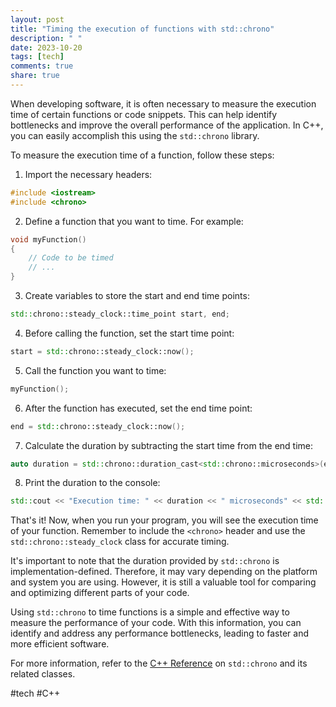 ```yaml
---
layout: post
title: "Timing the execution of functions with std::chrono"
description: " "
date: 2023-10-20
tags: [tech]
comments: true
share: true
---
```


When developing software, it is often necessary to measure the execution time of certain functions or code snippets. This can help identify bottlenecks and improve the overall performance of the application. In C++, you can easily accomplish this using the `std::chrono` library.

To measure the execution time of a function, follow these steps:

1. Import the necessary headers:
```cpp
#include <iostream>
#include <chrono>
```

2. Define a function that you want to time. For example:
```cpp
void myFunction()
{
    // Code to be timed
    // ...
}
```

3. Create variables to store the start and end time points:
```cpp
std::chrono::steady_clock::time_point start, end;
```

4. Before calling the function, set the start time point:
```cpp
start = std::chrono::steady_clock::now();
```

5. Call the function you want to time:
```cpp
myFunction();
```

6. After the function has executed, set the end time point:
```cpp
end = std::chrono::steady_clock::now();
```

7. Calculate the duration by subtracting the start time from the end time:
```cpp
auto duration = std::chrono::duration_cast<std::chrono::microseconds>(end - start).count();
```

8. Print the duration to the console:
```cpp
std::cout << "Execution time: " << duration << " microseconds" << std::endl;
```

That's it! Now, when you run your program, you will see the execution time of your function. Remember to include the `<chrono>` header and use the `std::chrono::steady_clock` class for accurate timing.

It's important to note that the duration provided by `std::chrono` is implementation-defined. Therefore, it may vary depending on the platform and system you are using. However, it is still a valuable tool for comparing and optimizing different parts of your code.

Using `std::chrono` to time functions is a simple and effective way to measure the performance of your code. With this information, you can identify and address any performance bottlenecks, leading to faster and more efficient software.

For more information, refer to the [C++ Reference](https://en.cppreference.com/w/cpp/chrono) on `std::chrono` and its related classes.

#tech #C++